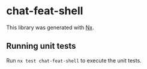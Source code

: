 # chat-feat-shell

This library was generated with [Nx](https://nx.dev).

## Running unit tests

Run `nx test chat-feat-shell` to execute the unit tests.
